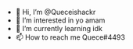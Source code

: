 - 👋 Hi, I’m @Queceishackr
- 👀 I’m interested in yo amam
- 🌱 I’m currently learning idk
- 📫 How to reach me Quece#4493
